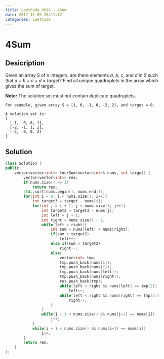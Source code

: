 ```yaml
---
title: LeetCode 0018 - 4Sum
date: 2017-11-09 20:11:12
categories: LeetCode
---
```

# 4Sum #

<!--more-->

## Desicription ##

Given an array *S* of n integers, are there elements *a, b, c,* and *d* in *S* such that *a + b + c + d = target*? Find all unique quadruplets in the array which gives the sum of target.

**Note:** The solution set must not contain duplicate quadruplets.

```
For example, given array S = [1, 0, -1, 0, -2, 2], and target = 0.

A solution set is:
[
  [-1,  0, 0, 1],
  [-2, -1, 1, 2],
  [-2,  0, 0, 2]
]
```

## Solution ##

```cpp
class Solution {
public:
    vector<vector<int>> fourSum(vector<int>& nums, int target) {
        vector<vector<int>> res;
        if(nums.size() <= 3)
            return res;
        std::sort(nums.begin(), nums.end());
        for(int i = 0; i < nums.size(); i++){
            int target3 = target - nums[i];
            for(int j = i + 1; j < nums.size(); j++){
                int target2 = target3 - nums[j];
                int left = j + 1;
                int right = nums.size() - 1;
                while(left < right){
                    int sum = nums[left] + nums[right];
                    if(sum < target2)
                        left++;
                    else if(sum > target2)
                        right--;
                    else{
                        vector<int> tmp;
                        tmp.push_back(nums[i]);
                        tmp.push_back(nums[j]);
                        tmp.push_back(nums[left]);
                        tmp.push_back(nums[right]);
                        res.push_back(tmp);
                        while(left < right && nums[left] == tmp[2])
                            left++;
                        while(left < right && nums[right] == tmp[3])
                            right--;
                    }
                }
                while(j + 1 < nums.size() && nums[j+1] == nums[j])
                    j++;
            }
            while(i + 1 < nums.size() && nums[i+1] == nums[i])
                i++;
        }
        return res;
    }
};
```
